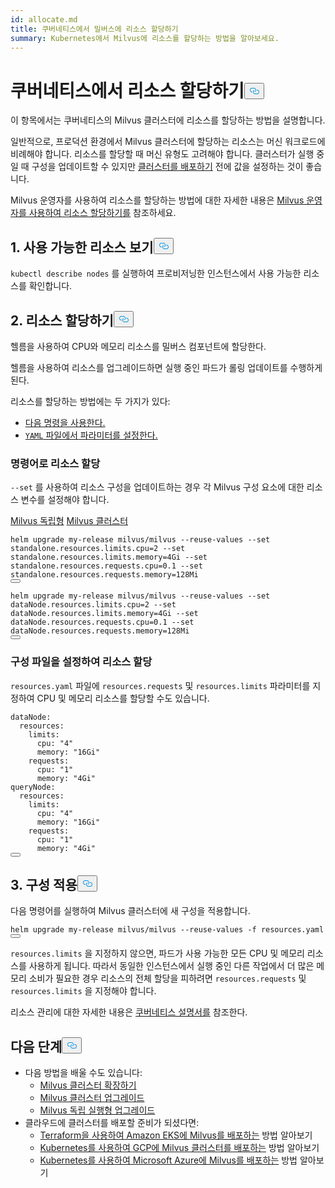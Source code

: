 ```yaml
---
id: allocate.md
title: 쿠버네티스에서 밀버스에 리소스 할당하기
summary: Kubernetes에서 Milvus에 리소스를 할당하는 방법을 알아보세요.
---
```

<h1 id="Allocate-Resources-on-Kubernetes" class="common-anchor-header">쿠버네티스에서 리소스 할당하기<button data-href="#Allocate-Resources-on-Kubernetes" class="anchor-icon" translate="no">
      <svg translate="no"
        aria-hidden="true"
        focusable="false"
        height="20"
        version="1.1"
        viewBox="0 0 16 16"
        width="16"
      >
        <path
          fill="#0092E4"
          fill-rule="evenodd"
          d="M4 9h1v1H4c-1.5 0-3-1.69-3-3.5S2.55 3 4 3h4c1.45 0 3 1.69 3 3.5 0 1.41-.91 2.72-2 3.25V8.59c.58-.45 1-1.27 1-2.09C10 5.22 8.98 4 8 4H4c-.98 0-2 1.22-2 2.5S3 9 4 9zm9-3h-1v1h1c1 0 2 1.22 2 2.5S13.98 12 13 12H9c-.98 0-2-1.22-2-2.5 0-.83.42-1.64 1-2.09V6.25c-1.09.53-2 1.84-2 3.25C6 11.31 7.55 13 9 13h4c1.45 0 3-1.69 3-3.5S14.5 6 13 6z"
        ></path>
      </svg>
    </button></h1><p>이 항목에서는 쿠버네티스의 Milvus 클러스터에 리소스를 할당하는 방법을 설명합니다.</p>
<p>일반적으로, 프로덕션 환경에서 Milvus 클러스터에 할당하는 리소스는 머신 워크로드에 비례해야 합니다. 리소스를 할당할 때 머신 유형도 고려해야 합니다. 클러스터가 실행 중일 때 구성을 업데이트할 수 있지만 <a href="/docs/ko/install_cluster-helm.md">클러스터를 배포하기</a> 전에 값을 설정하는 것이 좋습니다.</p>
<div class="alert note">
<p>Milvus 운영자를 사용하여 리소스를 할당하는 방법에 대한 자세한 내용은 <a href="https://github.com/zilliztech/milvus-operator/blob/main/docs/administration/allocate-resources.md#allocate-resources-with-milvus-operator">Milvus 운영자를 사용하여 리소스 할당하기를</a> 참조하세요.</p>
</div>
<h2 id="1-View-available-resources" class="common-anchor-header">1. 사용 가능한 리소스 보기<button data-href="#1-View-available-resources" class="anchor-icon" translate="no">
      <svg translate="no"
        aria-hidden="true"
        focusable="false"
        height="20"
        version="1.1"
        viewBox="0 0 16 16"
        width="16"
      >
        <path
          fill="#0092E4"
          fill-rule="evenodd"
          d="M4 9h1v1H4c-1.5 0-3-1.69-3-3.5S2.55 3 4 3h4c1.45 0 3 1.69 3 3.5 0 1.41-.91 2.72-2 3.25V8.59c.58-.45 1-1.27 1-2.09C10 5.22 8.98 4 8 4H4c-.98 0-2 1.22-2 2.5S3 9 4 9zm9-3h-1v1h1c1 0 2 1.22 2 2.5S13.98 12 13 12H9c-.98 0-2-1.22-2-2.5 0-.83.42-1.64 1-2.09V6.25c-1.09.53-2 1.84-2 3.25C6 11.31 7.55 13 9 13h4c1.45 0 3-1.69 3-3.5S14.5 6 13 6z"
        ></path>
      </svg>
    </button></h2><p><code translate="no">kubectl describe nodes</code> 를 실행하여 프로비저닝한 인스턴스에서 사용 가능한 리소스를 확인합니다.</p>
<h2 id="2-Allocate-resources" class="common-anchor-header">2. 리소스 할당하기<button data-href="#2-Allocate-resources" class="anchor-icon" translate="no">
      <svg translate="no"
        aria-hidden="true"
        focusable="false"
        height="20"
        version="1.1"
        viewBox="0 0 16 16"
        width="16"
      >
        <path
          fill="#0092E4"
          fill-rule="evenodd"
          d="M4 9h1v1H4c-1.5 0-3-1.69-3-3.5S2.55 3 4 3h4c1.45 0 3 1.69 3 3.5 0 1.41-.91 2.72-2 3.25V8.59c.58-.45 1-1.27 1-2.09C10 5.22 8.98 4 8 4H4c-.98 0-2 1.22-2 2.5S3 9 4 9zm9-3h-1v1h1c1 0 2 1.22 2 2.5S13.98 12 13 12H9c-.98 0-2-1.22-2-2.5 0-.83.42-1.64 1-2.09V6.25c-1.09.53-2 1.84-2 3.25C6 11.31 7.55 13 9 13h4c1.45 0 3-1.69 3-3.5S14.5 6 13 6z"
        ></path>
      </svg>
    </button></h2><p>헬름을 사용하여 CPU와 메모리 리소스를 밀버스 컴포넌트에 할당한다.</p>
<div class="alert note">
헬름을 사용하여 리소스를 업그레이드하면 실행 중인 파드가 롤링 업데이트를 수행하게 된다.</div>
<p>리소스를 할당하는 방법에는 두 가지가 있다:</p>
<ul>
<li><a href="/docs/ko/allocate.md#Allocate-resources-with-commands">다음 명령을 사용한다.</a></li>
<li><a href="/docs/ko/allocate.md#Allocate-resources-by-setting-configuration-file"> <code translate="no">YAML</code> 파일에서 파라미터를 설정한다.</a></li>
</ul>
<h3 id="Allocate-resources-with-commands" class="common-anchor-header">명령어로 리소스 할당</h3><p><code translate="no">--set</code> 를 사용하여 리소스 구성을 업데이트하는 경우 각 Milvus 구성 요소에 대한 리소스 변수를 설정해야 합니다.</p>
<div class="filter">
<a href="#standalone">Milvus 독립형</a> <a href="#cluster">Milvus 클러스터</a></div>
<div class="table-wrapper filter-standalone" markdown="block">
<pre><code translate="no" class="language-Shell">helm upgrade my-release milvus/milvus --reuse-values --<span class="hljs-built_in">set</span> standalone.resources.limits.cpu=2 --<span class="hljs-built_in">set</span> standalone.resources.limits.memory=4Gi --<span class="hljs-built_in">set</span> standalone.resources.requests.cpu=0.1 --<span class="hljs-built_in">set</span> standalone.resources.requests.memory=128Mi
<button class="copy-code-btn"></button></code></pre>
</div>
<div class="table-wrapper filter-cluster" markdown="block">
<pre><code translate="no" class="language-Shell">helm upgrade my-release milvus/milvus --reuse-values --<span class="hljs-built_in">set</span> dataNode.resources.limits.cpu=2 --<span class="hljs-built_in">set</span> dataNode.resources.limits.memory=4Gi --<span class="hljs-built_in">set</span> dataNode.resources.requests.cpu=0.1 --<span class="hljs-built_in">set</span> dataNode.resources.requests.memory=128Mi
<button class="copy-code-btn"></button></code></pre>
</div>
<h3 id="Allocate-resources-by-setting-configuration-file" class="common-anchor-header">구성 파일을 설정하여 리소스 할당</h3><p><code translate="no">resources.yaml</code> 파일에 <code translate="no">resources.requests</code> 및 <code translate="no">resources.limits</code> 파라미터를 지정하여 CPU 및 메모리 리소스를 할당할 수도 있습니다.</p>
<pre><code translate="no" class="language-Yaml"><span class="hljs-attr">dataNode</span>:
  <span class="hljs-attr">resources</span>:
    <span class="hljs-attr">limits</span>:
      <span class="hljs-attr">cpu</span>: <span class="hljs-string">&quot;4&quot;</span>
      <span class="hljs-attr">memory</span>: <span class="hljs-string">&quot;16Gi&quot;</span>
    <span class="hljs-attr">requests</span>:
      <span class="hljs-attr">cpu</span>: <span class="hljs-string">&quot;1&quot;</span>
      <span class="hljs-attr">memory</span>: <span class="hljs-string">&quot;4Gi&quot;</span>
<span class="hljs-attr">queryNode</span>:
  <span class="hljs-attr">resources</span>:
    <span class="hljs-attr">limits</span>:
      <span class="hljs-attr">cpu</span>: <span class="hljs-string">&quot;4&quot;</span>
      <span class="hljs-attr">memory</span>: <span class="hljs-string">&quot;16Gi&quot;</span>
    <span class="hljs-attr">requests</span>:
      <span class="hljs-attr">cpu</span>: <span class="hljs-string">&quot;1&quot;</span>
      <span class="hljs-attr">memory</span>: <span class="hljs-string">&quot;4Gi&quot;</span>
<button class="copy-code-btn"></button></code></pre>
<h2 id="3-Apply-configurations" class="common-anchor-header">3. 구성 적용<button data-href="#3-Apply-configurations" class="anchor-icon" translate="no">
      <svg translate="no"
        aria-hidden="true"
        focusable="false"
        height="20"
        version="1.1"
        viewBox="0 0 16 16"
        width="16"
      >
        <path
          fill="#0092E4"
          fill-rule="evenodd"
          d="M4 9h1v1H4c-1.5 0-3-1.69-3-3.5S2.55 3 4 3h4c1.45 0 3 1.69 3 3.5 0 1.41-.91 2.72-2 3.25V8.59c.58-.45 1-1.27 1-2.09C10 5.22 8.98 4 8 4H4c-.98 0-2 1.22-2 2.5S3 9 4 9zm9-3h-1v1h1c1 0 2 1.22 2 2.5S13.98 12 13 12H9c-.98 0-2-1.22-2-2.5 0-.83.42-1.64 1-2.09V6.25c-1.09.53-2 1.84-2 3.25C6 11.31 7.55 13 9 13h4c1.45 0 3-1.69 3-3.5S14.5 6 13 6z"
        ></path>
      </svg>
    </button></h2><p>다음 명령어를 실행하여 Milvus 클러스터에 새 구성을 적용합니다.</p>
<pre><code translate="no" class="language-Shell">helm upgrade my-release milvus/milvus --reuse-values -f resources.yaml
<button class="copy-code-btn"></button></code></pre>
<div class="alert note">
 <code translate="no">resources.limits</code> 을 지정하지 않으면, 파드가 사용 가능한 모든 CPU 및 메모리 리소스를 사용하게 됩니다. 따라서 동일한 인스턴스에서 실행 중인 다른 작업에서 더 많은 메모리 소비가 필요한 경우 리소스의 전체 할당을 피하려면 <code translate="no">resources.requests</code> 및 <code translate="no">resources.limits</code> 을 지정해야 합니다.</div>
<p>리소스 관리에 대한 자세한 내용은 <a href="https://kubernetes.io/docs/concepts/configuration/manage-compute-resources-container/">쿠버네티스 설명서를</a> 참조한다.</p>
<h2 id="Whats-next" class="common-anchor-header">다음 단계<button data-href="#Whats-next" class="anchor-icon" translate="no">
      <svg translate="no"
        aria-hidden="true"
        focusable="false"
        height="20"
        version="1.1"
        viewBox="0 0 16 16"
        width="16"
      >
        <path
          fill="#0092E4"
          fill-rule="evenodd"
          d="M4 9h1v1H4c-1.5 0-3-1.69-3-3.5S2.55 3 4 3h4c1.45 0 3 1.69 3 3.5 0 1.41-.91 2.72-2 3.25V8.59c.58-.45 1-1.27 1-2.09C10 5.22 8.98 4 8 4H4c-.98 0-2 1.22-2 2.5S3 9 4 9zm9-3h-1v1h1c1 0 2 1.22 2 2.5S13.98 12 13 12H9c-.98 0-2-1.22-2-2.5 0-.83.42-1.64 1-2.09V6.25c-1.09.53-2 1.84-2 3.25C6 11.31 7.55 13 9 13h4c1.45 0 3-1.69 3-3.5S14.5 6 13 6z"
        ></path>
      </svg>
    </button></h2><ul>
<li>다음 방법을 배울 수도 있습니다:<ul>
<li><a href="/docs/ko/scaleout.md">Milvus 클러스터 확장하기</a></li>
<li><a href="/docs/ko/upgrade_milvus_cluster-operator.md">Milvus 클러스터 업그레이드</a></li>
<li><a href="/docs/ko/upgrade_milvus_standalone-operator.md">Milvus 독립 실행형 업그레이드</a></li>
</ul></li>
<li>클라우드에 클러스터를 배포할 준비가 되셨다면:<ul>
<li><a href="/docs/ko/eks.md">Terraform을 사용하여 Amazon EKS에 Milvus를 배포하는</a> 방법 알아보기</li>
<li><a href="/docs/ko/gcp.md">Kubernetes를 사용하여 GCP에 Milvus 클러스터를 배포하는</a> 방법 알아보기</li>
<li><a href="/docs/ko/azure.md">Kubernetes를 사용하여 Microsoft Azure에 Milvus를 배포하는</a> 방법 알아보기</li>
</ul></li>
</ul>

